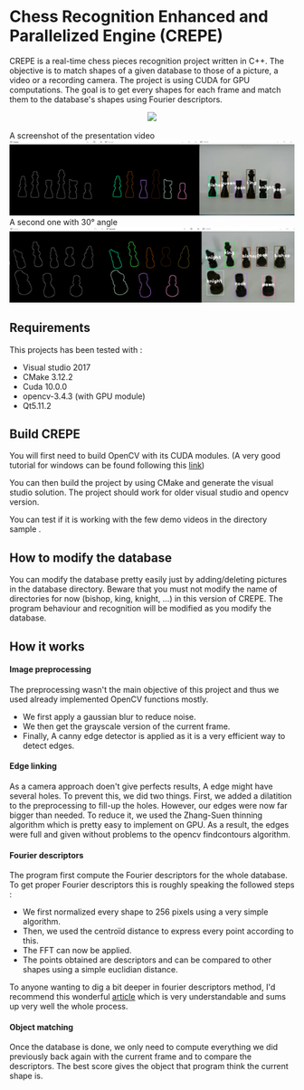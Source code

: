 # Chess Recognition Enhanced and Parallelized Engine (CREPE)

CREPE is a real-time chess pieces recognition project written in C++. The objective is to match shapes of a given database to those of a picture, a video or a recording camera.
The project is using CUDA for GPU computations. The goal is to get every shapes for each frame and match them to the database's shapes using Fourier descriptors.

<p align="center">                                                                                                                                                      
<img src =sample/demo.gif/>                                                    
</p>

A screenshot of the presentation video 
![Screenshot](sample/crepe1.png)
A second one with 30° angle 
![Screenshot](sample/crepe2.png)

## Requirements

This projects has been tested with :
- Visual studio 2017
- CMake 3.12.2
- Cuda 10.0.0 
- opencv-3.4.3 (with GPU module)
- Qt5.11.2

## Build CREPE

You will first need to build OpenCV with its CUDA modules.  (A very good tutorial for windows can be found following this 
[link](https://inside.mines.edu/~whoff/courses/EENG510/lectures/other/CompilingOpenCV.pdf))

You can then build the project by using CMake and generate the visual studio solution. The project should work for older visual studio and
opencv version. 

You can test if it is working with the few demo videos in the directory sample . 

## How to modify the database

You can modify the database pretty easily just by adding/deleting pictures in the database directory. Beware that you must not modify the name of directories
for now (bishop, king, knight, ...) in this version of CREPE. The program behaviour and recognition will be modified as you modify the database.

## How it works

#### Image preprocessing

The preprocessing wasn't the main objective of this project and thus we used already implemented OpenCV functions mostly.
* We first apply a gaussian blur to reduce noise.
* We then get the grayscale version of the current frame.
* Finally, A  canny edge detector is applied as it is a very efficient way to detect edges.

#### Edge linking

As a camera approach doen't give perfects results, A edge might have several holes. To prevent this, we did two things. First, we added 
a dilatition to the preprocessing to fill-up the holes. However, our edges were now far bigger than needed. To reduce it, we used the
Zhang-Suen thinning algorithm which is pretty easy to implement on GPU. As a result, the edges were full and given without problems to
the opencv findcontours algorithm.

#### Fourier descriptors

The program first compute the Fourier descriptors for the whole database. To get proper Fourier descriptors this is roughly speaking the followed steps :
* We first normalized every shape to 256 pixels using a very simple algorithm.
* Then, we used the centroïd distance to express every point according to this.
* The FFT can now be applied.
* The points obtained are descriptors and can be compared to other shapes using a simple euclidian distance.

To anyone wanting to dig a bit deeper in fourier descriptors method, I'd recommend this wonderful 
[article](http://citeseerx.ist.psu.edu/viewdoc/download?doi=10.1.1.67.2229&rep=rep1&type=pdf)  which is very understandable and sums up very well the whole
process.

#### Object matching

Once the database is done, we only need to compute everything we did previously back again with the current frame and to compare the descriptors. The best 
score gives the object that program think the current shape is.
